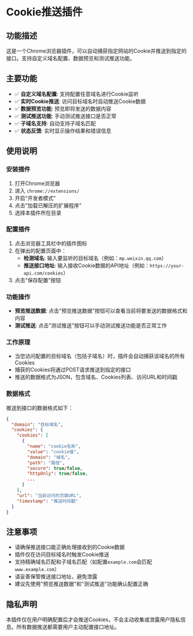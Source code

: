 # Cookie推送插件

## 功能描述
这是一个Chrome浏览器插件，可以自动捕获指定网站的Cookie并推送到指定的接口。支持自定义域名配置、数据预览和测试推送功能。

## 主要功能
- ✅ **自定义域名配置**: 支持配置任意域名进行Cookie监听
- ✅ **实时Cookie推送**: 访问目标域名时自动推送Cookie数据
- ✅ **数据预览功能**: 预览即将发送的数据内容
- ✅ **测试推送功能**: 手动测试推送接口是否正常
- ✅ **子域名支持**: 自动支持子域名匹配
- ✅ **状态反馈**: 实时显示操作结果和错误信息

## 使用说明

### 安装插件
1. 打开Chrome浏览器
2. 进入 `chrome://extensions/`
3. 开启"开发者模式"
4. 点击"加载已解压的扩展程序"
5. 选择本插件所在目录

### 配置插件
1. 点击浏览器工具栏中的插件图标
2. 在弹出的配置页面中：
   - **检测域名**: 输入要监听的目标域名（例如：`mp.weixin.qq.com`）
   - **推送接口地址**: 输入接收Cookie数据的API地址（例如：`https://your-api.com/cookies`）
3. 点击"保存配置"按钮

### 功能操作
- **预览推送数据**: 点击"预览推送数据"按钮可以查看当前将要发送的数据格式和内容
- **测试推送**: 点击"测试推送"按钮可以手动测试推送功能是否正常工作

### 工作原理
- 当您访问配置的目标域名（包括子域名）时，插件会自动捕获该域名的所有Cookies
- 捕获的Cookies将通过POST请求推送到指定的接口
- 推送的数据格式为JSON，包含域名、Cookies列表、访问URL和时间戳

### 数据格式
推送到接口的数据格式如下：
```json
{
  "domain": "目标域名",
  "cookies": {
    "cookies": [
      {
        "name": "cookie名称",
        "value": "cookie值",
        "domain": "域名",
        "path": "路径",
        "secure": true/false,
        "httpOnly": true/false,
        ...
      }
    ],
    "url": "当前访问的页面URL",
    "timestamp": "推送时间戳"
  }
}
```

## 注意事项
- 请确保推送接口能正确处理接收到的Cookie数据
- 插件仅在访问目标域名时触发Cookie推送
- 支持精确域名匹配和子域名匹配（如配置`example.com`会匹配`www.example.com`）
- 请妥善保管推送接口地址，避免泄露
- 建议先使用"预览推送数据"和"测试推送"功能确认配置正确

## 隐私声明
本插件仅在用户明确配置后才会推送Cookies，不会主动收集或泄露用户隐私信息。所有数据推送都需要用户主动配置接口地址。 